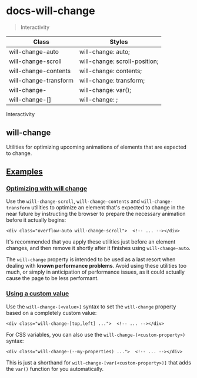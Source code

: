 # docs-will-change

> Interactivity

| Class                         | Styles                               |
| ----------------------------- | ------------------------------------ |
| will-change-auto              | will-change: auto;                   |
| will-change-scroll            | will-change: scroll-position;        |
| will-change-contents          | will-change: contents;               |
| will-change-transform         | will-change: transform;              |
| will-change-<custom-property> | will-change: var(<custom-property>); |
| will-change-[<value>]         | will-change: <value>;                |

Interactivity

## will-change

Utilities for optimizing upcoming animations of elements that are expected to change.

## [Examples](#examples)

### [Optimizing with will change](#optimizing-with-will-change)

Use the `will-change-scroll`, `will-change-contents` and `will-change-transform` utilities to optimize an element that's expected to change in the near future by instructing the browser to prepare the necessary animation before it actually begins:

    <div class="overflow-auto will-change-scroll">  <!-- ... --></div>

It's recommended that you apply these utilities just before an element changes, and then remove it shortly after it finishes using `will-change-auto`.

The `will-change` property is intended to be used as a last resort when dealing with **known performance problems**. Avoid using these utilities too much, or simply in anticipation of performance issues, as it could actually cause the page to be less performant.

### [Using a custom value](#using-a-custom-value)

Use the `will-change-[<value>]` syntax to set the `will-change` property based on a completely custom value:

    <div class="will-change-[top,left] ...">  <!-- ... --></div>

For CSS variables, you can also use the `will-change-(<custom-property>)` syntax:

    <div class="will-change-(--my-properties) ...">  <!-- ... --></div>

This is just a shorthand for `will-change-[var(<custom-property>)]` that adds the `var()` function for you automatically.
